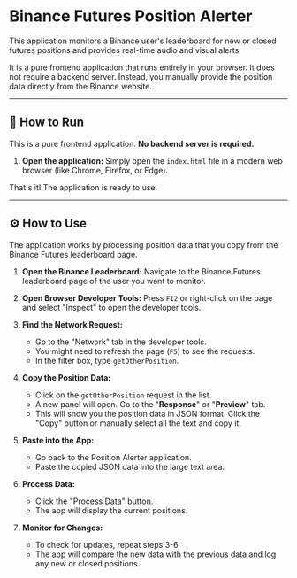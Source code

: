 # Binance Futures Position Alerter

This application monitors a Binance user's leaderboard for new or closed futures positions and provides real-time audio and visual alerts.

It is a pure frontend application that runs entirely in your browser. It does not require a backend server. Instead, you manually provide the position data directly from the Binance website.

---

## 🚨 How to Run

This is a pure frontend application. **No backend server is required.**

1.  **Open the application:**
    Simply open the `index.html` file in a modern web browser (like Chrome, Firefox, or Edge).

That's it! The application is ready to use.

---

## ⚙️ How to Use

The application works by processing position data that you copy from the Binance Futures leaderboard page.

1.  **Open the Binance Leaderboard:**
    Navigate to the Binance Futures leaderboard page of the user you want to monitor.

2.  **Open Browser Developer Tools:**
    Press `F12` or right-click on the page and select "Inspect" to open the developer tools.

3.  **Find the Network Request:**
    -   Go to the "Network" tab in the developer tools.
    -   You might need to refresh the page (`F5`) to see the requests.
    -   In the filter box, type `getOtherPosition`.

4.  **Copy the Position Data:**
    -   Click on the `getOtherPosition` request in the list.
    -   A new panel will open. Go to the "**Response**" or "**Preview**" tab.
    -   This will show you the position data in JSON format. Click the "Copy" button or manually select all the text and copy it.

5.  **Paste into the App:**
    -   Go back to the Position Alerter application.
    -   Paste the copied JSON data into the large text area.

6.  **Process Data:**
    -   Click the "Process Data" button.
    -   The app will display the current positions.

7.  **Monitor for Changes:**
    -   To check for updates, repeat steps 3-6.
    -   The app will compare the new data with the previous data and log any new or closed positions.
